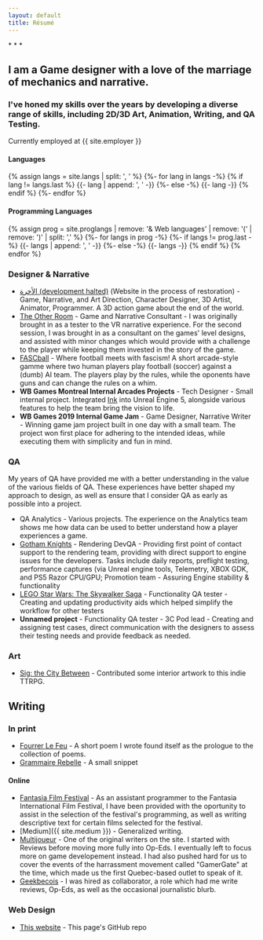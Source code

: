 ```yaml
---
layout: default
title: Résumé
---
```


<div class="reslinks" markdown="1">
* <a href="{{ site.github.repo }}"><i class="fab fa-github"></i></a>
* <a href="{{ site.medium }}"><i class="fab fa-medium"></i></a>
* <a href="{{ site.linkedin }}"><i class="fab fa-linkedin-in"></i></a>
</div>

<section class="resume" markdown="1">

## I am a Game designer with a love of the marriage of mechanics and narrative.
### I've honed my skills over the years by developing a diverse range of skills, including 2D/3D Art, Animation, Writing, and QA Testing.

Currently employed at {{ site.employer }}

#### Languages
{% assign langs = site.langs | split: ', ' %}
{%- for lang in langs -%}
    {% if lang != langs.last %}
     {{- lang | append: ', ' -}}
     {%- else -%}
     {{- lang -}}
    {% endif %}
{%- endfor %}

#### Programming Languages
{% assign prog = site.proglangs | remove: '& Web languages' | remove: '(' | remove: ')' | split: ',' %}
{%- for langs in prog -%}
    {%- if langs != prog.last -%}
     {{- langs | append: ', ' -}}
     {%- else -%}
     {{- langs -}}
    {% endif %}
{% endfor %}

### Designer & Narrative

* [الأخرة (development halted)](https://studioslune.com/projects/alakhira) (Website in the process of restoration) - Game, Narrative, and Art Direction, Character Designer, 3D Artist, Animator, Programmer. A 3D action game about the end of the world.
* [The Other Room](http://minorityvr.com) - Game and Narrative Consultant - I was originally brought in as a tester to the VR narrative experience. For the second session, I was brought in as a consultant on the games' level designs, and assisted with minor changes which would provide with a challenge to the player while keeping them invested in the story of the game.
* [FASCball](https://mstfacmly.itch.io/fascball) - Where football meets with fascism! A short arcade-style gamme where two human players play football (soccer) against a (dumb) AI team. The players play by the rules, while the oponents have guns and can change the rules on a whim.
* **WB Games Montreal Internal Arcades Projects** - Tech Designer - Small internal project. Integrated [Ink](https://www.inklestudios.com/ink/) into Unreal Engine 5, alongside various features to help the team bring the vision to life.
* **WB Games 2019 Internal Game Jam** - Game Designer, Narrative Writer - Winning game jam project built in one day with a small team. The project won first place for adhering to the intended ideas, while executing them with simplicity and fun in mind.

### QA

My years of QA have provided me with a better understanding in the value of the various fields of QA. 
These experiences have better shaped my approach to design, as well as ensure that I consider QA as early as possible into a project.

* QA Analytics - Various projects. The experience on the Analytics team shows me how data can be used to better understand how a player experiences a game.
* [Gotham Knights](https://www.gothamknightsgame.com/en-us) - Rendering DevQA - Providing first point of contact support to the rendering team, providing with direct support to engine issues for the developers. Tasks include daily reports, preflight testing, performance captures (via Unreal engine tools, Telemetry, XBOX GDK, and PS5 Razor CPU/GPU; Promotion team - Assuring Engine stability & functionality
* [LEGO Star Wars: The Skywalker Saga](https://www.starwars.com/games-apps/lego-star-wars-the-skywalker-saga) - Functionality QA tester - Creating and updating productivity aids which helped simplify the workflow for other testers
* **Unnamed project** - Functionality QA tester - 3C Pod lead - Creating and assigning test cases, direct communication with the designers to assess their testing needs and provide feedback as needed.

### Art

* [Sig: the City Between](https://genesisoflegend.com/products/sig) - Contributed some interior artwork to this indie TTRPG.

## Writing

### In print
* [Fourrer Le Feu](https://leslibraires.ca/livres/fourrer-le-feu-marjolaine-beauchamp-9782924682036.html) - A short poem I wrote found itself as the prologue to the collection of poems.
* [Grammaire Rebelle](https://www.facebook.com/events/290536951728803/) - A small snippet 

#### Online
* [Fantasia Film Festival](https://fantasiafestival.com/) - As an assistant programmer to the Fantasia International Film Festival, I have been provided with the oportunity to assist in the selection of the festival's programming, as well as writing descriptive text for certain films selected for the festival.
* [Medium]({{ site.medium }}) - Generalized writing.
* [Multijoueur](https://web.archive.org/web/20200925045229/https://multijoueur.ca/author/mchamli/) - One of the original writers on the site. I started with Reviews before moving more fully into Op-Eds. I eventually left to focus more on game developement instead. I had also pushed hard for us to cover the events of the harrassment movement called "GamerGate" at the time, which made us the first Quebec-based outlet to speak of it.
* [Geekbecois](https://geekbecois.com/author/moustafa/) - I was hired as collaborator, a role which had me write reviews, Op-Eds, as well as the occasional journalistic blurb.

### Web Design
* [This website](https://github.com/mstfacmly/mstfacmly.github.io/) - This page's GitHub repo

<!--div id="contributions" class="contributions" markdown="1">
## Coding Contributions:
 <ul>
  {% for contribution in site.data.github-contributions limit:10 %}
   <li><a href="{{ contribution.html_url }}">{{ contribution.title }}</a></li>
  {% endfor %}
 </ul>
</div-->
